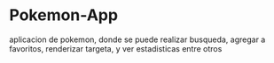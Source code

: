 # Pokemon-App
aplicacion de pokemon, donde se puede realizar busqueda, agregar a favoritos, renderizar targeta, y ver estadisticas entre otros
